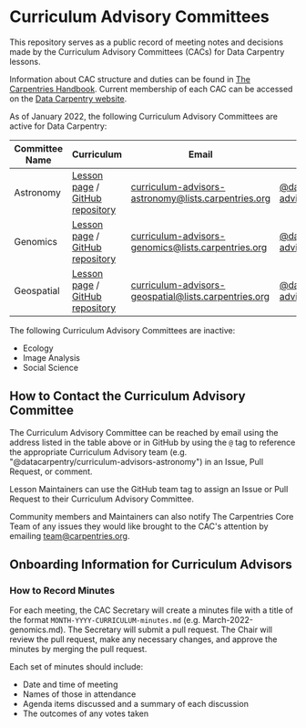 # Curriculum Advisory Committees 

This repository serves as a public record of meeting notes and decisions made by the Curriculum Advisory Committees (CACs) for Data Carpentry lessons. 

Information
about CAC structure and duties can be found in [The Carpentries Handbook](https://docs.carpentries.org/topic_folders/lesson_development/lesson_development_roles.html#curriculum-advisory-committees). Current membership of each CAC can be accessed on the [Data Carpentry website](https://datacarpentry.org/curriculum-advisors/).

As of January 2022, 
the following Curriculum Advisory Committees are active for Data Carpentry:

| Committee Name  | Curriculum | Email | GitHub Team |
| --------------  | ---------- | ----- | ------- |
| Astronomy | [Lesson page](https://datacarpentry.github.io/astronomy-python) / [GitHub repository](https://github.com/datacarpentry/astronomy-python)| [curriculum-advisors-astronomy@lists.carpentries.org](mailto:curriculum-advisors-astronomy@lists.carpentries.org) | [@datacarpentry/curriculum-advisors-astronomy](https://github.com/orgs/datacarpentry/teams/curriculum-advisors-astronomy)| 
| Genomics | [Lesson page](https://datacarpentry.org/genomics-workshop) / [GitHub repository](https://github.com/datacarpentry/genomics-workshop) | [curriculum-advisors-genomics@lists.carpentries.org](mailto:curriculum-advisors-genomics@lists.carpentries.org) | [@datacarpentry/curriculum-advisors-genomics](https://github.com/orgs/datacarpentry/teams/curriculum-advisors-genomics) |
| Geospatial | [Lesson page](https://datacarpentry.org/geospatial-workshop) / [GitHub repository](https://github.com/datacarpentry/geospatial-workshop/) | [curriculum-advisors-geospatial@lists.carpentries.org](mailto:curriculum-advisors-geospatial@lists.carpentries.org) | [@datacarpentry/curriculum-advisors-geospatial](https://github.com/orgs/datacarpentry/teams/curriculum-advisors-geospatial) |

The following Curriculum Advisory Committees are inactive:

- Ecology
- Image Analysis
- Social Science

## How to Contact the Curriculum Advisory Committee

The Curriculum Advisory Committee can be reached by email using the address listed in the table above or 
in GitHub by using the `@` tag to reference the appropriate Curriculum Advisory team (e.g. "@datacarpentry/curriculum-advisors-astronomy")
in an Issue, Pull Request, or comment. 

Lesson Maintainers can use the GitHub team tag to assign an Issue or Pull Request to their 
Curriculum Advisory Committee. 

Community members and Maintainers can also notify The Carpentries Core Team of any issues they
would like brought to the CAC's attention by emailing [team@carpentries.org](mailto:team@carpentries.org).

## Onboarding Information for Curriculum Advisors


### How to Record Minutes

For each meeting, the CAC Secretary will create a minutes file with a title of the format `MONTH-YYYY-CURRICULUM-minutes.md` (e.g. March-2022-genomics.md). 
The Secretary will submit a pull request. The Chair will review the pull
request, make any necessary changes, and approve the minutes by merging the pull request. 

Each set of minutes should include: 

- Date and time of meeting
- Names of those in attendance
- Agenda items discussed and a summary of each discussion
- The outcomes of any votes taken

